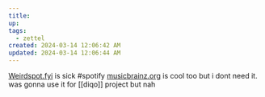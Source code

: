 ```yaml
---
title:
up: 
tags:
  - zettel
created: 2024-03-14 12:06:42 AM
updated: 2024-03-14 12:06:44 AM
---
```

[Weirdspot.fyi](weirdspot.fyi ) is sick #spotify
[musicbrainz.org](musicbrainz.org) is cool too but i dont need it. was gonna use it for [[diqo]] project but nah
